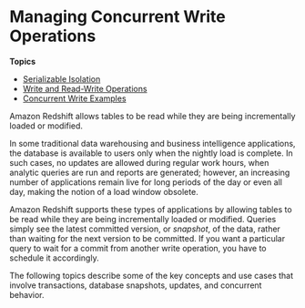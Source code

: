 # Managing Concurrent Write Operations<a name="c_Concurrent_writes"></a>

**Topics**
+ [Serializable Isolation](c_serial_isolation.md)
+ [Write and Read\-Write Operations](c_write_readwrite.md)
+ [Concurrent Write Examples](r_Serializable_isolation_example.md)

Amazon Redshift allows tables to be read while they are being incrementally loaded or modified\.

In some traditional data warehousing and business intelligence applications, the database is available to users only when the nightly load is complete\. In such cases, no updates are allowed during regular work hours, when analytic queries are run and reports are generated; however, an increasing number of applications remain live for long periods of the day or even all day, making the notion of a load window obsolete\.

Amazon Redshift supports these types of applications by allowing tables to be read while they are being incrementally loaded or modified\. Queries simply see the latest committed version, or *snapshot*, of the data, rather than waiting for the next version to be committed\. If you want a particular query to wait for a commit from another write operation, you have to schedule it accordingly\.

The following topics describe some of the key concepts and use cases that involve transactions, database snapshots, updates, and concurrent behavior\.